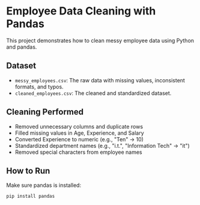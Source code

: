 # Employee Data Cleaning with Pandas

This project demonstrates how to clean messy employee data using Python and pandas.

## Dataset
- `messy_employees.csv`: The raw data with missing values, inconsistent formats, and typos.
- `cleaned_employees.csv`: The cleaned and standardized dataset.

## Cleaning Performed
- Removed unnecessary columns and duplicate rows
- Filled missing values in Age, Experience, and Salary
- Converted Experience to numeric (e.g., "Ten" → 10)
- Standardized department names (e.g., "i.t.", "Information Tech" → "it")
- Removed special characters from employee names

## How to Run
Make sure pandas is installed:
```bash
pip install pandas

